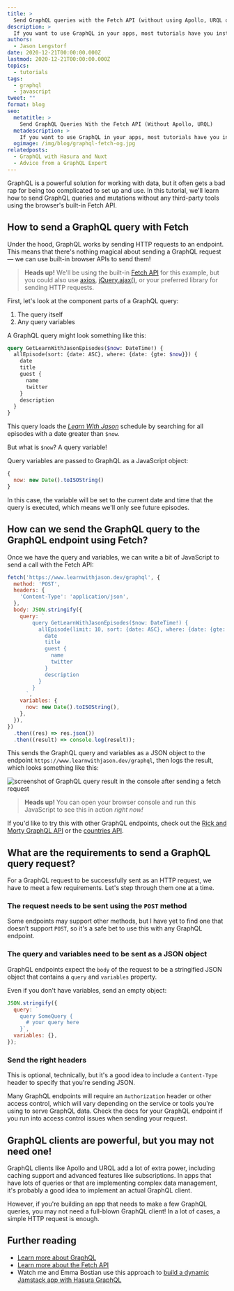 ```yaml
---
title: >
  Send GraphQL queries with the Fetch API (without using Apollo, URQL or other GraphQL clients)
description: >
  If you want to use GraphQL in your apps, most tutorials have you install Apollo, URQL, or other GraphQL clients. But you only need the Fetch API!
authors:
  - Jason Lengstorf
date: 2020-12-21T00:00:00.000Z
lastmod: 2020-12-21T00:00:00.000Z
topics:
  - tutorials
tags:
  - graphql
  - javascript
tweet: ""
format: blog
seo:
  metatitle: >
    Send GraphQL Queries With the Fetch API (Without Apollo, URQL)
  metadescription: >
    If you want to use GraphQL in your apps, most tutorials have you install Apollo, URQL, or other GraphQL clients. But you only need the Fetch API!
  ogimage: /img/blog/graphql-fetch-og.jpg
relatedposts:
  - GraphQL with Hasura and Nuxt
  - Advice from a GraphQL Expert
---
```


GraphQL is a powerful solution for working with data, but it often gets a bad rap for being too complicated to set up and use. In this tutorial, we'll learn how to send GraphQL queries and mutations without any third-party tools using the browser's built-in Fetch API.

## How to send a GraphQL query with Fetch

Under the hood, GraphQL works by sending HTTP requests to an endpoint. This means that there's nothing magical about sending a GraphQL request — we can use built-in browser APIs to send them!

> **Heads up!** We'll be using the built-in [Fetch API](https://developer.mozilla.org/en-US/docs/Web/API/Fetch_API/Using_Fetch) for this example, but you could also use [axios](https://github.com/axios/axios), [jQuery.ajax()](https://api.jquery.com/jquery.ajax/), or your preferred library for sending HTTP requests.

First, let's look at the component parts of a GraphQL query:

1. The query itself
2. Any query variables

A GraphQL query might look something like this:

```graphql
query GetLearnWithJasonEpisodes($now: DateTime!) {
  allEpisode(sort: {date: ASC}, where: {date: {gte: $now}}) {
    date
    title
    guest {
      name
      twitter
    }
    description
  }
}
```

This query loads the [_Learn With Jason_](https://www.learnwithjason.dev) schedule by searching for all episodes with a date greater than `$now`.

But what is `$now`? A query variable!

Query variables are passed to GraphQL as a JavaScript object:

```js
{
  now: new Date().toISOString()
}
```

In this case, the variable will be set to the current date and time that the query is executed, which means we'll only see future episodes.

## How can we send the GraphQL query to the GraphQL endpoint using Fetch?

Once we have the query and variables, we can write a bit of JavaScript to send a call with the Fetch API:

```js
fetch('https://www.learnwithjason.dev/graphql', {
  method: 'POST',
  headers: {
    'Content-Type': 'application/json',
  },
  body: JSON.stringify({
    query: `
        query GetLearnWithJasonEpisodes($now: DateTime!) {
          allEpisode(limit: 10, sort: {date: ASC}, where: {date: {gte: $now}}) {
            date
            title
            guest {
              name
              twitter
            }
            description
          }
        }
      `,
    variables: {
      now: new Date().toISOString(),
    },
  }),
})
  .then((res) => res.json())
  .then((result) => console.log(result));
```

This sends the GraphQL query and variables as a JSON object to the endpoint `https://www.learnwithjason.dev/graphql`, then logs the result, which looks something like this:

![screenshot of GraphQL query result in the console after sending a fetch request](/img/blog/graphql-fetch-result.png)

> **Heads up!** You can open your browser console and run this JavaScript to see this in action _right now!_

If you'd like to try this with other GraphQL endpoints, check out the [Rick and Morty GraphQL API](https://rickandmortyapi.com/documentation/#graphql) or the [countries API](https://countries.trevorblades.com/).

## What are the requirements to send a GraphQL query request?

For a GraphQL request to be successfully sent as an HTTP request, we have to meet a few requirements. Let's step through them one at a time.

### The request needs to be sent using the `POST` method

Some endpoints may support other methods, but I have yet to find one that doesn’t support `POST`, so it's a safe bet to use this with any GraphQL endpoint.

### The query and variables need to be sent as a JSON object

GraphQL endpoints expect the `body` of the request to be a stringified JSON object that contains a `query` and `variables` property.

Even if you don't have variables, send an empty object:

```js
JSON.stringify({
  query: `
    query SomeQuery {
      # your query here
    }`,
  variables: {},
});
```

### Send the right headers

This is optional, technically, but it's a good idea to include a `Content-Type` header to specify that you're sending JSON.

Many GraphQL endpoints will require an `Authorization` header or other access control, which will vary depending on the service or tools you're using to serve GraphQL data. Check the docs for your GraphQL endpoint if you run into access control issues when sending your request.

## GraphQL clients are powerful, but you may not need one!

GraphQL clients like Apollo and URQL add a lot of extra power, including caching support and advanced features like subscriptions. In apps that have lots of queries or that are implementing complex data management, it's probably a good idea to implement an actual GraphQL client.

However, if you're building an app that needs to make a few GraphQL queries, you may not need a full-blown GraphQL client! In a lot of cases, a simple HTTP request is enough.

## Further reading

- [Learn more about GraphQL](https://graphql.org/learn/)
- [Learn more about the Fetch API](https://developer.mozilla.org/en-US/docs/Web/API/Fetch_API/Using_Fetch)
- Watch me and Emma Bostian use this approach to [build a dynamic Jamstack app with Hasura GraphQL](https://www.learnwithjason.dev/we-need-to-taco-bout-your-choices)

